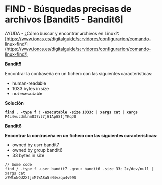 # FIND - Búsquedas precisas de archivos \[Bandit5 - Bandit6]

AYUDA - ¿Cómo buscar y encontrar archivos en Linux?: [https://www.ionos.es/digitalguide/servidores/configuracion/comando-linux-find/](https://www.ionos.es/digitalguide/servidores/configuracion/comando-linux-find/)

**Bandit5**&#x20;

Encontrar la contraseña en un fichero con las siguientes características:

* human-readable
* 1033 bytes in size
* not executable

**Solución**&#x20;

<pre><code><strong>find . -type f ! -executable -size 1033c | xargs cat | xargs
</strong>P4L4vucdmLnm8I7Vl7jG1ApGSfjYKqJU
</code></pre>

**Bandit6**

**Encontrar la contraseña en un fichero con las siguientes características:**

* owned by user bandit7
* owned by group bandit6
* 33 bytes in size

```
// Some code
find / -type f -user bandit7 -group bandit6 -size 33c 2>/dev/null | xargs cat
z7WtoNQU2XfjmMtWA8u5rN4vzqu4v99S
```
